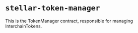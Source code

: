 # `stellar-token-manager`

This is the TokenManager contract, responsible for managing InterchainTokens.
